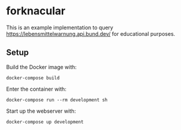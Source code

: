# forknacular
This is an example implementation to query https://lebensmittelwarnung.api.bund.dev/ for educational purposes.

## Setup

Build the Docker image with:
```shell
docker-compose build
```

Enter the container with:
```shell
docker-compose run --rm development sh
```

Start up the webserver with:
```Shell
docker-compose up development
```